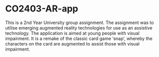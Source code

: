 # CO2403-AR-app
This is a 2nd Year University group assignment. The assignment was to utilise emerging augmented reality technologies for use as an 
assistive technology. 
The application is aimed at young people with visual impairment. It is a remake of the classic card game ‘snap’, 
whereby the characters on the card are augmented to assist those with visual impairment. 
